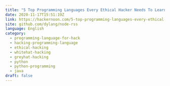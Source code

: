 ```yaml
---
title: "5 Top Programming Languages Every Ethical Hacker Needs To Learn"
date: 2020-11-17T15:51:19Z
link: https://hackernoon.com/5-top-programming-languages-every-ethical-hacker-needs-to-learn-osr3wsv?source=rss&utm_medium=RSS&utm_source=news.12bit.vn
site: github.com/dylang/node-rss
language: English
category:
  - programming-language-for-hack
  - hacking-programming-language
  - ethical-hacking
  - whitehat-hacking
  - greyhat-hacking
  - python
  - python-programming
  - java
draft: false
---
```

